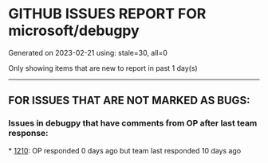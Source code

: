 
# GITHUB ISSUES REPORT FOR microsoft/debugpy


Generated on 2023-02-21 using: stale=30, all=0


Only showing items that are new to report in past 1 day(s)


---

## FOR ISSUES THAT ARE NOT MARKED AS BUGS:


### Issues in debugpy that have comments from OP after last team response:


\* [1210](https://github.com/microsoft/debugpy/issues/1210 "Syntax error when debugging"): OP responded 0 days ago but team last responded 10 days ago
